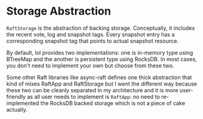 # Storage Abstraction

`RaftStorage` is the abstraction of backing storage.
Conceptually, it includes the recent vote, log and snapshot tags. Every snapshot entry has a corresponding snapshot tag that points to actual snapshot resource.

By default, lol provides two implementations: one is in-memory type using BTreeMap and the another is persistent type using RocksDB. In most cases, you don't need to implement your own but choose from these two.

Some other Raft libraries like async-raft defines one thick abstraction that kind of mixes RaftApp and RaftStorage but I went the different way because these two can be cleanly separated in my architecture and it is more user-friendly as all user needs to implement is `RaftApp`: no need to re-implemented the RocksDB backed storage which is not a piece of cake actually.